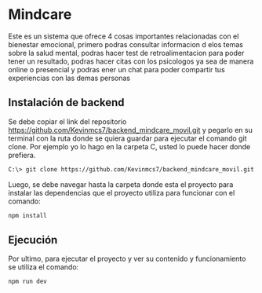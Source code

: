 # Mindcare
Este es un sistema que ofrece 4 cosas importantes relacionadas con el bienestar emocional, primero podras consultar informacion d elos temas sobre la salud mental, podras hacer test de retroalimentacion para poder tener un resultado, podras hacer citas con los psicologos ya sea de manera online o presencial y podras ener un chat para poder compartir tus experiencias con las demas personas 
## Instalación de backend

Se debe copiar el link del repositorio <https://github.com/Kevinmcs7/backend_mindcare_movil.git> y pegarlo en su terminal con la ruta donde se quiera guardar para ejecutar el comando git clone. Por ejemplo yo lo hago en la carpeta C, usted lo puede hacer donde prefiera.

``` sh
C:\> git clone https://github.com/Kevinmcs7/backend_mindcare_movil.git
```


Luego, se debe navegar hasta la carpeta donde esta el proyecto para instalar las dependencias que el proyecto utiliza para funcionar con el comando:

``` sh
npm install
```

## Ejecución

Por ultimo, para ejecutar el proyecto y ver su contenido y funcionamiento se utiliza el comando:

``` sh
npm run dev 
```
